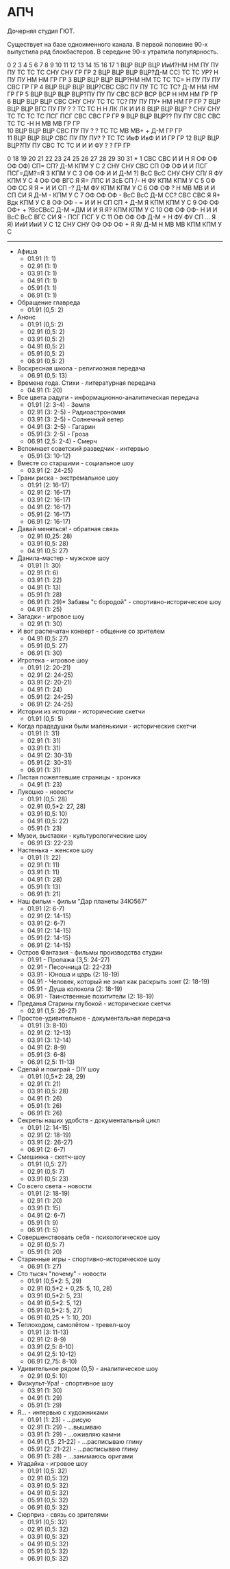 # АПЧ

Дочерняя студия ГЮТ.

Существует на базе одноименного канала. В первой половине 90-х выпустила ряд блокбастеров.
В середине 90-х утратила популярность. 

0   2   3   4   5   6   7   8   9   10  11  12  13  14  15  16  17
1   ВЦР ВЦР ВЦР ИиИ?НМ  НМ  ПУ  ПУ  ПУ  ТС  ТС  ТС  СНУ СНУ ГР  ГР
2   ВЦР ВЦР ВЦР ВЦР?Д-М СС) ТС  ТС  УР? Н   ПУ  ПУ  НМ  НМ  ГР  ГР
3   ВЦР ВЦР ВЦР ВЦР?НМ  НМ  ТС  ТС  ТС= Н   ПУ  ПУ  ПУ  СВС ГР  ГР
4   ВЦР ВЦР ВЦР ВЦР?СВС СВС ПУ  ПУ  ТС  ТС  ТС? Д-М НМ  НМ  ГР  ГР
5   ВЦР ВЦР ВЦР ВЦР?ПУ  ПУ  ПУ  СВС ВСР ВСР ВСР Н   НМ  НМ  ГР  ГР
6   ВЦР ВЦР ВЦР СВС СНУ СНУ ТС  ТС  ТС? ПУ  ПУ  ПУ+ НМ  НМ  ГР  ГР
7   ВЦР ВЦР ВЦР ВГС ПУ  ПУ  ?   ?   ТС  ТС  Н   Н   ЛК  ЛК  И   И
8   ВЦР ВЦР ВЦР ?   СНУ СНУ ТС  ТС  ТС  ТС  ПСГ ПСГ СВС СВС ГР  ГР
9   ВЦР ВЦР ВЦР??   ПУ  ПУ  СВС СВС ТС  ТС  -Н  Н   МВ  МВ  ГР  ГР  
10  ВЦР ВЦР ВЦР СВС ПУ  ПУ  ?   ?   ТС  ТС  МВ  МВ+ +   Д-М ГР  ГР  
11  ВЦР ВЦР ВЦР СВС ПУ  ПУ  ПУ? ?   ТС  ТС  ИвФ ИвФ И   И   ГР  ГР
12  ВЦР ВЦР ВЦР?ПУ  ПУ  СВС ТС  ТС  И   И   И   ФУ  ?   ?   ГР  ГР
    

0   18  19  20  21  22  23  24  25  26  27  28  29  30  31  *
1   СВС СВС И   И   Н   Я   ОФ  ОФ  ОФ  ОФ) СП= СП? Д-М КПМ У   С
2   СНУ СНУ СВС СП  ОФ  ОФ  И   И   ПСГ ПСГ=ДМ?=Я   З   КПМ У   С
3   ОФ  ОФ  И   И   Д-М  ?) ВсС ВсС СНУ СНУ СП/ Я   ФУ  КПМ У   С
4   ОФ  ОФ  ВГС Я   Я=  ЛПС И   ЗсБ СП  /-  Н   ФУ  КПМ КПМ У   С
5   ОФ  ОФ  СС  Я   Я   =   И   И   СП  -?  Д-М ФУ  КПМ КПМ У   С
6   ОФ  ОФ  ?   Н   МВ  МВ  И   И   СП  СИ  Я   Д-М -   КПМ У   С
7   ОФ  ОФ  ОФ  -   ВсС ВсС Д-М СС? СВС СВС Я   Я+  Вдк КПМ У   С
8   ОФ  ОФ  -   =   И   И   Н   СП  СП  +   Д-М Я   КПМ КПМ У   С
9   ОФ  ОФ  ОФ+ +   ?ВсСВсС Д-М =ДМ И   И   Я   Я?  КПМ КПМ У   С
10  ОФ  ОФ  ОФ- Н   И   И   ВсС ВсС ВГС СИ  Я   -   ПСГ ПСГ У   С
11  ОФ  ОФ  ОФ  Д-М +   Н   ФУ  ФУ  СП  ... Я   Я)  ИиИ ИиИ У   С
12  СНУ СНУ ОФ  ОФ  ОФ  +   Я   Я/  Д-М Н   МВ  МВ  КПМ КПМ У   С


----

* Афиша
  * 01.91 (1: 1)
  * 02.91 (1: 1)
  * 03.91 (1: 1)
  * 04.91 (1: 1)
  * 05.91 (1: 1)
  * 06.91 (1: 1)
* Обращение главреда
  * 01.91 (0,5: 2)
* Анонс
  * 01.91 (0,5: 2)
  * 02.91 (0,5: 2)
  * 03.91 (0,5: 2)
  * 04.91 (0,5: 2)
  * 05.91 (0,5: 2)
  * 06.91 (0,5: 2)
* Воскресная школа - религиозная передача
  * 06.91 (0,5: 13)
* Времена года. Стихи - литературная передача
  * 04.91 (1: 20)
* Все цвета радуги - информационно-аналитическая передача
  * 01.91 (2: 3-4) - Земля
  * 02.91 (3: 2-5) - Радиоастрономия
  * 03.91 (3: 2-5) - Солнечный ветер
  * 04.91 (3: 2-5) - Гагарин
  * 05.91 (3: 2-5) - Гроза
  * 06.91 (2,5: 2-4) - Смерч
* Вспомнает советский разведчик - интервью
  * 05.91 (3: 10-12)
* Вместе со старшими - социальное шоу
  * 03.91 (2: 24-25)
* Грани риска - экстремальное шоу
  * 01.91 (2: 16-17)
  * 02.91 (2: 16-17)
  * 03.91 (2: 16-17)
  * 04.91 (2: 16-17)
  * 05.91 (2: 16-17)
  * 06.91 (2: 16-17)
* Давай меняться! - обратная связь
  * 02.91 (0,25: 28)
  * 03.91 (0,5: 28)
  * 04.91 (0,5: 27)
* Данила-мастер - мужское шоу
  * 01.91 (1: 30)
  * 02.91 (1: 6)
  * 03.91 (1: 22)
  * 04.91 (1: 13)
  * 05.91 (1: 28)
  * 06.91 (1: 29)* Забавы "с бородой" - спортивно-историческое шоу
  * 04.91 (1: 25)
* Загадки - игровое шоу
  * 02.91 (1: 30)
* И вот распечатан конверт - общение со зрителем
  * 04.91 (0,5: 27)
  * 05.91 (0,5: 27)
  * 06.91 (1: 30)
* Игротека - игровое шоу
  * 01.91 (2: 20-21)
  * 02.91 (2: 24-25)
  * 03.91 (2: 20-21)
  * 04.91 (1: 24)
  * 05.91 (2: 24-25)
  * 06.91 (2: 24-25)
* Истории из истории - исторические скетчи
  * 01.91 (0,5: 5)
* Когда прадедушки были маленькими - исторические скетчи
  * 01.91 (1: 31)
  * 02.91 (1: 31)
  * 03.91 (1: 31)
  * 04.91 (2: 30-31)
  * 05.91 (2: 30-31)
  * 06.91 (1: 31)
* Листая пожелтевшие страницы - хроника
  * 04.91 (1: 23)
* Лукошко - новости
  * 01.91 (0,5: 28)
  * 02.91 (0,5*2: 27, 28)
  * 03.91 (0,5: 10)
  * 04.91 (0,5: 22)
  * 05.91 (1: 23)
* Музеи, выставки - культурологические шоу
  * 06.91 (3: 22-23)
* Настенька - женское шоу
  * 01.91 (1: 22)
  * 02.91 (1: 11)
  * 03.91 (1: 11)
  * 04.91 (1: 28)
  * 05.91 (1: 13)
  * 06.91 (1: 21)
* Наш фильм - фильм "Дар планеты 34Ю567"
  * 01.91 (2: 6-7)
  * 02.91 (2: 14-15)
  * 03.91 (2: 6-7)
  * 04.91 (2: 14-15)
  * 05.91 (2: 14-15)
  * 06.91 (2: 14-15)
* Остров Фантазия - фильмы производства студии
  * 01.91 - Пропажа (3,5: 24-27)
  * 02.91 - Песочница (2: 22-23)
  * 03.91 - Юноша и царь (2: 18-19)
  * 04.91 - Человек, который не знал как раскрыть зонт (2: 18-19)
  * 05.91 - Душа колокола (2: 18-19)
  * 06.91 - Таинственные похитители (2: 18-19)
* Преданья Старины глубокой - исторические скетчи
  * 02.91 (1,5: 26-27)
* Простое-удивительное - документальная передача
  * 01.91 (3: 8-10)
  * 02.91 (2: 12-13)
  * 03.91 (3: 12-14)
  * 04.91 (2: 8-9)
  * 05.91 (3: 6-8)
  * 06.91 (2,5: 11-13)
* Сделай и поиграй - DIY шоу
  * 01.91 (0,5*2: 28, 29)
  * 02.91 (1: 21)
  * 03.91 (0,5: 28)
  * 04.91 (1: 26)
  * 05.91 (1: 26)
  * 06.91 (1: 26)
* Секреты наших удобств - документальный цикл
  * 01.91 (2: 14-15)
  * 02.91 (2: 18-19)
  * 03.91 (2: 26-27)
  * 06.91 (2: 6-7)
* Смешинка - скетч-шоу
  * 01.91 (0,5: 27)
  * 02.91 (0,5: 7)
  * 03.91 (0,5: 23)
* Со всего света - новости
  * 01.91 (2: 18-19)
  * 02.91 (1: 20)
  * 03.91 (1: 15)
  * 04.91 (2: 6-7)
  * 05.91 (1: 9)
  * 06.91 (1: 5)
* Совершенствовать себя - психологическое шоу
  * 02.91 (0,5: 7)
  * 05.91 (1: 20)
* Старинные игры - спортивно-историческое шоу
  * 06.91 (1: 27)
* Сто тысяч "почему" - новости
  * 01.91 (0,5*2: 5, 29)
  * 02.91 (0,5*2 + 0,25: 5, 10, 28)
  * 03.91 (0,5*2: 5, 23)
  * 04.91 (0,5*2: 5, 12)
  * 05.91 (0,5*2: 5, 27)
  * 06.91 (0,25 + 1: 10, 20)
* Теплоходом, самолётом - тревел-шоу
  * 01.91 (3: 11-13)
  * 02.91 (2: 8-9)
  * 03.91 (2,5: 8-10)
  * 04.91 (2,5: 10-12)
  * 06.91 (2,75: 8-10)
* Удивительное рядом (0,5) - аналитическое шоу
  * 02.91 (0,5: 10)
* Физкульт-Ура! - спортивное шоу
  * 03.91 (1: 30)
  * 04.91 (1: 29)
  * 05.91 (1: 29)
* Я... - интервью с художниками
  * 01.91 (1: 23) - ...рисую
  * 02.91 (1: 29) - ...вышиваю
  * 03.91 (1: 29) - ...оживляю камни
  * 04.91 (1,5: 21-22) - ...расписываю глину
  * 05.91 (2: 21-22) - ...расписываю глину
  * 06.91 (1: 28) - ...занимаюсь оригами
* Угадайка - игровое шоу
  * 01.91 (0,5: 32)
  * 02.91 (0,5: 32)
  * 03.91 (0,5: 32)
  * 04.91 (0,5: 32)
  * 05.91 (0,5: 32)
  * 06.91 (0,5: 32)
* Сюрприз  - связь со зрителями
  * 01.91 (0,5: 32)
  * 02.91 (0,5: 32)
  * 03.91 (0,5: 32)
  * 04.91 (0,5: 32)
  * 05.91 (0,5: 32)
  * 06.91 (0,5: 32)
